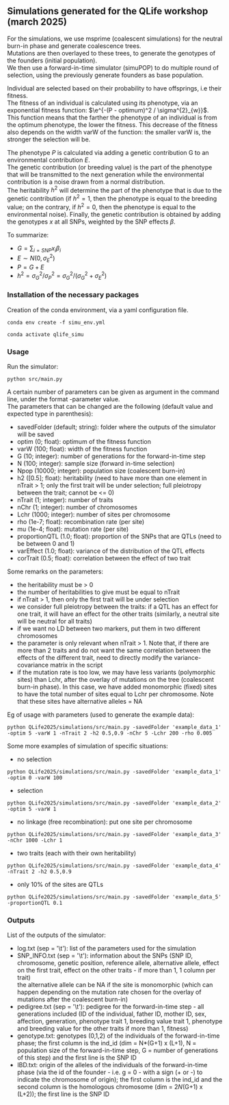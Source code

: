 ## Simulations generated for the QLife workshop (march 2025)      

For the simulations, we use msprime (coalescent simulations) for the neutral burn-in phase and generate coalescence trees.                                     
Mutations are then overlayed to these trees, to generate the genotypes of the founders (initial population).                                      
We then use a forward-in-time simulator (simuPOP) to do multiple round of selection, using the previously generate founders as base population.                                    

Individual are selected based on their probability to have offsprings, i.e their fitness.                                                         
The fitness of an individual is calculated using its phenotype, via an exponential fitness function: $\e^{-(P - optimum)^2 / \sigma^{2}_{w}}$.                                   
This function means that the farther the phenotype of an individual is from the optimum phenotype, the lower the fitness. This decrease of the fitness also depends on the width varW of the function: the smaller varW is, the stronger the selection will be.                   

The phenotype $P$ is calculated via adding a genetic contribution G to an environmental contribution $E$.                             
The genetic contribution (or breeding value) is the part of the phenotype that will be transmitted to the next generation while the environmental contribution is a noise drawn from a normal distribution.                               
The heritability $h^2$ will determine the part of the phenotype that is due to the genetic contribution (if $h^2 = 1$, then the phenotype is equal to the breeding value; on the contrary, if $h^2 = 0$, then the phenotype is equal to the environmental noise).
Finally, the genetic contribution is obtained by adding the genotypes $x$ at all SNPs, weighted by the SNP effects $\beta$.          

To summarize: 
- $G = \sum_{i = SNP} x_i \beta_i$
- $E \sim N(0, \sigma^{2}_{E})$
- $P = G + E$
- $h^2 = \sigma^{2}_{G} / \sigma^{2}_{P} = \sigma^{2}_{G} / (\sigma^{2}_{G} + \sigma^{2}_{E})$                                

### Installation of the necessary packages

Creation of the conda environment, via a yaml configuration file.  
```
conda env create -f simu_env.yml                           
```

```
conda activate qlife_simu                                                                  
```

### Usage

Run the simulator: 
```
python src/main.py                                 
```

A certain number of parameters can be given as argument in the command line, under the format -parameter value.                          
The parameters that can be changed are the following (default value and expected type in parenthesis):                               
- savedFolder (default; string): folder where the outputs of the simulator will be saved                          
- optim (0; float): optimum of the fitness function                                 
- varW (100; float): width of the fitness function                         
- G (10; integer): number of generations for the forward-in-time step                      
- N (100; integer): sample size (forward in-time selection)                       
- Npop (10000; integer): population size (coalescent burn-in)                        
- h2 ([0.5]; float): heritability (need to have more than one element in nTrait > 1; only the first trait will be under selection; full pleiotropy between the trait; cannot be <= 0)                         
- nTrait (1; integer): number of traits                             
- nChr (1; integer): number of chromosomes                               
- Lchr (1000; integer): number of sites per chromosome                       
- rho (1e-7; float): recombination rate (per site)
- mu (1e-4; float): mutation rate (per site)
- proportionQTL (1.0; float): proportion of the SNPs that are QTLs (need to be between 0 and 1)
- varEffect (1.0; float): variance of the distribution of the QTL effects
- corTrait (0.5; float): correlation between the effect of two trait                         

Some remarks on the parameters:
- the heritability must be > 0
- the number of heritabilities to give must be equal to nTrait
- if nTrait > 1, then only the first trait will be under selection
- we consider full pleiotropy between the traits: if a QTL has an effect for one trait, it will have an effect for the other traits (similarly, a neutral site will be neutral for all traits)
- if we want no LD between two markers, put them in two different chromosomes
- the parameter is only relevant when nTrait > 1. Note that, if there are more than 2 traits and do not want the same correlation between the effects of the different trait, need to directly modify the variance-covariance matrix in the script
- if the mutation rate is too low, we may have less variants (polymorphic sites) than Lchr, after the overlay of mutations on the tree (coalescent burn-in phase). In this case, we have added monomorphic (fixed) sites to have the total number of sites equal to Lchr per chromosome. Note that these sites have alternative alleles = NA

Eg of usage with parameters (used to generate the example data): 
```
python QLife2025/simulations/src/main.py -savedFolder 'example_data_1' -optim 5 -varW 1 -nTrait 2 -h2 0.5,0.9 -nChr 5 -Lchr 200 -rho 0.005
```

Some more examples of simulation of specific situations:                                     
- no selection 
```
python QLife2025/simulations/src/main.py -savedFolder 'example_data_1' -optim 0 -varW 100  
```

- selection
```
python QLife2025/simulations/src/main.py -savedFolder 'example_data_2' -optim 5 -varW 1  
```

- no linkage (free recombination): put one site per chromosome
```
python QLife2025/simulations/src/main.py -savedFolder 'example_data_3' -nChr 1000 -Lchr 1  
```

- two traits (each with their own heritability)
```
python QLife2025/simulations/src/main.py -savedFolder 'example_data_4' -nTrait 2 -h2 0.5,0.9
```

- only 10% of the sites are QTLs
```
python QLife2025/simulations/src/main.py -savedFolder 'example_data_5' -proportionQTL 0.1
```



### Outputs     

List of the outputs of the simulator:                
- log.txt (sep = '\t'): list of the parameters used for the simulation
- SNP_INFO.txt (sep = '\t'): information about the SNPs (SNP ID, chromosome, genetic position, reference allele, alternative allele, effect on the first trait, effect on the other traits - if more than 1, 1 column per trait)         
the alternative allele can be NA if the site is monomorphic (which can happen depending on the mutation rate chosen for the overlay of mutations after the coalescent burn-in)
- pedigree.txt (sep = '\t'): pedigree for the forward-in-time step - all generations included (ID of the individual, father ID, mother ID, sex, affection, generation, phenotype trait 1, breeding value trait 1, phenotype and breeding value for the other traits if more than 1, fitness)
- genotype.txt: genotypes (0,1,2) of the individuals of the forward-in-time phase; the first column is the ind_id (dim = N*(G+1) x (L+1), N = population size of the forward-in-time step, G = number of generations of this step) and the first line is the SNP ID
- IBD.txt: origin of the alleles of the individuals of the forward-in-time phase (via the id of the founder - i.e. g = 0 - with a sign (+ or -) to indicate the chromosome of origin); the first column is the ind_id and the second column is the homologous chromosome (dim = 2*N*(G+1) x (L+2)); the first line is the SNP ID 


